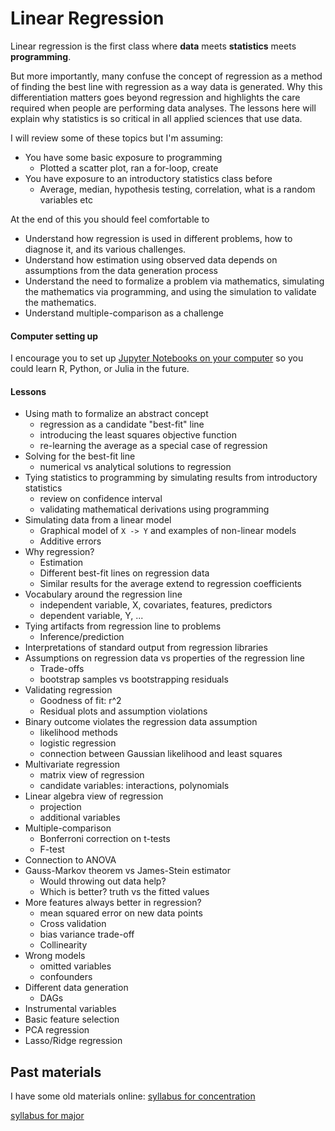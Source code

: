 # Linear Regression

Linear regression is the first class where **data** meets **statistics** meets **programming**.

But more importantly, many confuse the concept of regression as a method of finding the best line
with regression as a way data is generated. Why this differentiation matters goes beyond regression
and highlights the care required when people are performing data analyses. The lessons here
will explain why statistics is so critical in all applied sciences that use data.

I will review some of these topics but I'm assuming:
- You have some basic exposure to programming
  - Plotted a scatter plot, ran a for-loop, create 
- You have exposure to an introductory statistics class before
  - Average, median, hypothesis testing, correlation, what is a random variables etc

At the end of this you should feel comfortable to
- Understand how regression is used in different problems, how to diagnose it,
  and its various challenges.
- Understand how estimation using observed data depends on assumptions from the data generation process
- Understand the need to formalize a problem via mathematics, simulating the mathematics via programming,
  and using the simulation to validate the mathematics.
- Understand multiple-comparison as a challenge


#### Computer setting up
I encourage you to set up [Jupyter Notebooks on your computer](../../../setup/conda_and_navigator_setup.md)
so you could learn R, Python, or Julia in the future.

#### Lessons
- Using math to formalize an abstract concept
  - regression as a candidate "best-fit" line
  - introducing the least squares objective function
  - re-learning the average as a special case of regression
- Solving for the best-fit line
  - numerical vs analytical solutions to regression
- Tying statistics to programming by simulating results from introductory statistics
  - review on confidence interval
  - validating mathematical derivations using programming
- Simulating data from a linear model
  - Graphical model of `X -> Y` and examples of non-linear models
  - Additive errors
- Why regression?
  - Estimation
  - Different best-fit lines on regression data
  - Similar results for the average extend to regression coefficients
- Vocabulary around the regression line
  - independent variable, X, covariates, features, predictors
  - dependent variable, Y, ...
- Tying artifacts from regression line to problems
  - Inference/prediction
- Interpretations of standard output from regression libraries
- Assumptions on regression data vs properties of the regression line
  - Trade-offs
  - bootstrap samples vs bootstrapping residuals
- Validating regression
  - Goodness of fit: r^2
  - Residual plots and assumption violations
- Binary outcome violates the regression data assumption
  - likelihood methods
  - logistic regression
  - connection between Gaussian likelihood and least squares
- Multivariate regression
  - matrix view of regression
  - candidate variables: interactions, polynomials
- Linear algebra view of regression
  - projection
  - additional variables
- Multiple-comparison
  - Bonferroni correction on t-tests
  - F-test
- Connection to ANOVA
- Gauss-Markov theorem vs James-Stein estimator
  - Would throwing out data help?
  - Which is better? truth vs the fitted values
- More features always better in regression?
  - mean squared error on new data points
  - Cross validation
  - bias variance trade-off
  - Collinearity
- Wrong models
  - omitted variables
  - confounders
- Different data generation
  - DAGs
- Instrumental variables
- Basic feature selection
- PCA regression
- Lasso/Ridge regression


## Past materials
I have some old materials online:
[syllabus for concentration](minor_syllabus.md)

[syllabus for major](major_syllabus.md)



